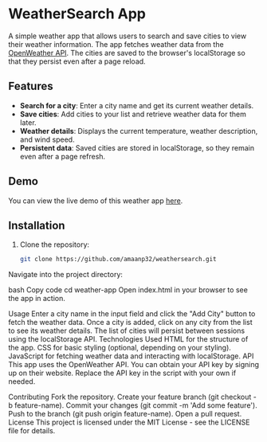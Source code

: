 # WeatherSearch App

A simple weather app that allows users to search and save cities to view their weather information. The app fetches weather data from the [OpenWeather API](https://openweathermap.org/). The cities are saved to the browser's localStorage so that they persist even after a page reload.

## Features

- **Search for a city**: Enter a city name and get its current weather details.
- **Save cities**: Add cities to your list and retrieve weather data for them later.
- **Weather details**: Displays the current temperature, weather description, and wind speed.
- **Persistent data**: Saved cities are stored in localStorage, so they remain even after a page refresh.

## Demo

You can view the live demo of this weather app [here](#).

## Installation

1. Clone the repository:
   ```bash
   git clone https://github.com/amaanp32/weathersearch.git
Navigate into the project directory:

bash
Copy code
cd weather-app
Open index.html in your browser to see the app in action.

Usage
Enter a city name in the input field and click the "Add City" button to fetch the weather data.
Once a city is added, click on any city from the list to see its weather details.
The list of cities will persist between sessions using the localStorage API.
Technologies Used
HTML for the structure of the app.
CSS for basic styling (optional, depending on your styling).
JavaScript for fetching weather data and interacting with localStorage.
API
This app uses the OpenWeather API. You can obtain your API key by signing up on their website. Replace the API key in the script with your own if needed.

Contributing
Fork the repository.
Create your feature branch (git checkout -b feature-name).
Commit your changes (git commit -m 'Add some feature').
Push to the branch (git push origin feature-name).
Open a pull request.
License
This project is licensed under the MIT License - see the LICENSE file for details.
